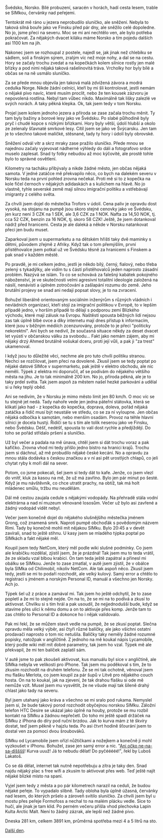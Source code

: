 <!--
.. title: Scandinavia Road Trip - den 16.
.. slug: scandinavia-road-trip-day-16
.. date: 2014-06-20
.. tags: travel,Scandinavia 2014
.. category: travel
.. link: 
.. description: 
.. type: text
-->


Švédsko, Norsko. Bílé probuzení, saracén v horách, hadí cesta lesem, trable se SIMkou, červánky nad peřejemi.

<!-- TEASER_END -->

Tentokrát mě ráno u jezera neprobudilo sluníčko, ale sněžení. Nebyla to taková silná bouře jako ve Finsku před pár dny, ale sněžilo celé dopoledne. No jo, jsme přeci na severu. Moc se mi ani nechtělo ven, ale bylo potřeba pokračovat. Za nějakých dvacet kiláku máme Norsko a tím pojedu dalších asi 1100 km na jih.

Nakonec jsem se rozhoupal z postele, najedl se, jak jinak než chlebíku se sádlem, solí a finským sýrem, zralým víc než moje nohy, a dal se na cestu. Hory se začaly trochu zvedat a na kopečkách kolem silnice rostly jen malé břízky a pod nimi nějaká taková rašelinovitá tráva. Vrcholky hor byly bílé a občas se na ně usmálo sluníčko.

Za se přede mnou objevila jen taková malá zdvižená závora a modrá cedulka Norge. Nikde žádní celníci, kteří by mi šli kontrolovat, jestli nemám o nějaké pivo navíc, které musím proclít, nebo že ten kousek zázvoru je nepovolená rostlina. Nebyl tam vůbec nikdo. Maximálně tak lišky zalezlé ve svých norách. A taky pěkná klepka. Ok, tak jsem tedy v tom Norsku.

Projel jsem kolem jednoho jezera a příroda se zase začala trochu měnit. Ty tam byly bažiny a borové lesy jako ve Švédsku. Po slabé půlhodině byly pryč i chudé kopce s nízkými břízkami. Hory byly větší, údolí hlubší a okolo ze zelenaly šťavnaté smrkové lesy. Cítil jsem se jako ve Švýcarsku. Jen tam je to všechno takové maličké, stěsnané, tady ty hory i údolí byly obrovské.

Sněžení odvál vítr a skrz mraky zase pražilo sluníčko. Přede mnou se najednou začaly vyjevovat nádherné výhledy do dáli a fotografovo srdce muselo zaplesat. Snad ty fotky nebudou až moc kýčovité, ale prostě tohle bylo to správné osvětlení.

Kilometry na tacháku přibývaly a nikde žádné město, jen občas nějaká samota. V jedné zatáčce mě překvapilo něco, co bych na dalekém severu v Norsku teda na první pohled zrovna nečekal. Proti mě si to z kopečka na kole fičel černoch v nějakých adidaskách a s kulichem na hlavě. No jo vlastně, tyhle severské země mají silnou imigrační politiku a vstřebávají imigranty z celého světa.

Za chvíli jsem dojel do městečka Trofors v údolí. Cena paliv je opravdu dost vysoká, na stojanu na pumpě jsou skoro stejné cenovky jako ve Švédsku, jen kurz není 3 CZK na 1 SEK, ale 3,6 CZK za 1 NOK. Nafta za 14,50 NOK, tj. cca 52 CZK, benzín za 16 NOK, tj. skoro 58 CZK! Ještě, že jsem dotankoval nádrž před hranicemi. Cesta je ale daleká a někde v Norsku natankovat přeci jen budu muset.

Zaparkoval jsem u supermarketu a na dětském hřišti taky dvě maminky s dětmi, původem zřejmě z Afriky. Když tak o tom přemýšlím, první přistěhovalce jsem potkal už ve Švédsku těsně za hranicemi s Finskem a pak snad v každém městě.

Po pravdě, je mi celkem jedno, jestli je někdo bílý, černý, fialový, nebo třeba zelený s tykadýlky, ale vidím tu s částí přistěhovalců jeden naprosto zásadní problém. Nazývá se islám. To co se schovává za falešný kabátek pokojného náboženství, je ve skutečnosti velmi agresivní totalitní ideologie založená na násilí, nenávisti a úplném zotročování a zašlapání rozumu do země. Jeho brutální projevy se snad ani nedají popsat slovy, je to na zvracení.

Bohužel liberálně orientovaným sociálním inženýrům s různých vládních i nevládních organizací, kteří stojí za imigrační politikou v Evropě, to v lepším případě jedno, v horším případě to dělají s podporou zemí Blízkého východu, které mají zálusk na Evropu. Naštěstí spousta běžných lidí nejsou zas tak úplně blbé ovce a díky internetu mají dnes přístup k informacím, které jsou v běžným médiích zcenzurovány, protože to je přeci "politicky nekorektní". Ani bych se nedivil, že současná situace někdy za deset dvacet let vyústí v občanskou válku za svobodu... Fakt jako nemám zájem, aby mi nějaký drzý Ahmed brutálně vošukal dceru, proti její vůli, a pak ji "za trest" ukamenoval.

I když jsou to důležité věci, nechme ale pro tuto chvíli politiku stranou. Nechci se rozčilovat, jsem přeci na dovolené. Zkusil jsem se tedy poptat po nějaké datové SIMce v supermarketu, pak ještě v elektro obchodu, ale nic neměli. Týpek z elektra mi doporučil, ať se podívám do nějakého většího města na jihu. Je to tak minimálně 200 km. No jo, příroda pěkná, ale je to taky prdel světa. Tak jsem aspoň za městem našel hezké parkování a udělal si u řeky teplý oběd.

Ani se nedivím, že v Norsku je mimo město limit jen 80 km/h. O moc víc se tu stejně jet nedá. Tady nahoře vede jen jedna páteřní státovka, která se klikatí jako had - z kopečka do kopečka, doprava, doleva, pořád nějaká zatáčka a řidič musí být neustále ve středu, co se za ní vyloupne. Jen občas nějaká odbočka k samotám, nebo menším osadám. Provoz na téhle hlavní silnici je docela hustý. Řidiči se tu s tím ale tolik neserou jako ve Finsku, nebo Švédsku. Déšť, nedéšť, spousta to valí dost rychle a předjíždějí. Do toho se pořád střídalo pršení a sluníčko.

Už byl večer a padala na mě únava, chtěl jsem si dát trochu voraz a pak kafíčko. Zrovna vhod mi tedy přišlo jedno bistro na hranici krajů. Trochu jsem si dáchnul, až mě probudilo nějaké české kecání. No a opravdu za mnou stála dodávka s českou značkou a v ní asi pět urostlých chlapů, co jeli chytat ryby k moři dál na sever.

Potom, co jsme pokecali, šel jsem si tedy dát to kafe. Jenže, co jsem vlezl do vnitř, kluk za kasou na mě, že už má zavříno. Bylo jen pár minut po šesté. Když je mu návštěvník, co chce utratit prachy, na obtíž, tak má holt mládenec smůlu, tržbu mu neudělám.

Dál mě cestou zaujala cedule s nějakými vodopády. Na přehradě stála vodní elektrárna a nad ní muzeum věnované lososům. Večer už bylo asi zavřené a žádný vodopád vidět nebyl.

Večer jsem konečně dojel do nějakého slušnějšího městečka jménem Grong, což znamená smrk. Naproti pumpě obchoďák s povědomým názvem Rimi. Tady by konečně mohli mít nějakou SIMku. Bylo 20:45 a v devět zavírali, snad to ještě stihnu. U kasy jsem se mladého týpka poptal po SIMkách a fakt nějaké měl.

Koupil jsem tedy NetCom, který měl podle wiki slušné podmínky. Co jsem ale krabičku rozdělal, zjistil jsem, že je prázdná! Tak jsem mu to teda vrátil, že ze skladu vzal blbou krabici. On tam teda ještě zapátral a přinesl mi obálku se SIMkou. Jenže to zase zmatlal, v autě jsem zjistil, že v obálce byla SIMka od Chilimobil, nikoliv NetCom. Ale tak aspoň něco. Zkusil jsem tedy, jestli se mi to podaří rozchodit, ale velký kulový. Samý error a chtělo to registraci s jménem a norským Personal ID, manuál a všechno jen Norsky. Ach jo.

Týpek šel už z práce a zamával mi. Tak jsem ho ještě odchytil, že to zase popletl a že mi to stejně nejde. On na to, že se mi na to podívá a zkusí to aktivovat. Chvilku si s tím hrál a pak usoudil, že nejjednodušší bude, když se stavíme přes ulici k němu domu a on to aktivuje přes komp. Jenže tam to zas chtělo to Personal ID a dokonce ho i nějak validovalo.

Pak mi řekl, že se můžem stavit vedle na pumpě, že se zkusí poptat. Slečna opravdu měla velký výběr, asi čtyři různé balíčky, ale jako všichni ostatní prodavači naprosto o tom nic netušila. Balíčky taky neměly žádné rozumné popisky, natožpak v angličtině. Z jednoho na mě koukal nápis Lycamobile, který podle wiki měl mít dobré parametry, tak jsem ho vzal. Týpek mě ale překvapil, že mi ten balíček zaplatil sám.

V autě jsme to pak zkoušeli aktivovat, kus manuálu byl sice v angličtině, ale SIMka nebyla ve velikosti pro iPhone. Tak jsem mu poděkoval s tím, že to zkusím rozchodit na druhém telefonu. Že se mi tak ochotně, věnoval jsem mu flašku Merlota, co jsem koupil za pár šupů v Litvě pro nějakého couch hosta. On na to koukal, jak na zjevení, že tak drahou flašku si ode mě nemůže vzít. Musel jsem mu vysvětlit, že ne všude mají tak šíleně drahý chlast jako tady na severu.

Byl jsem utahaný jako kráva a všechno se mi sralo pod rukama. Nemyslel jsem si, že bude takový porod rozchodit obyčejnou norskou SIMku. Záložní telefon HTC Desire se ukázal jako úplně na houby, protože se mu rozbil kontakt na SIMku a žádnou nepřečetl. Do toho mi ještě spadl držáček na SIMku z iPhona do díry pod ruční brzdou. Jak to kurva mám z té škvíry dostat, teď jsem pěkně v hajzlu teda. Po asi čtvrt hodině šťourání jsem to dostal ven za pomoci dvou šroubováků.

SIMku od Lycamobile jsem ořízl nůžtičkami a nožejkem a konečně ji mohl vyzkoušet v iPhonu. Bohužel, zase jen samý error a nic. "[Ani očko ne-na-sa-díšššš](http://milujipraci.cz/)! Kurva uuuž! Já to nebudu dělat! Do pyčééééé!", řekl by Luboš Lakatoš.

Co se dá dělat, internet tak nutně nepotřebuju a zítra je taky den. Snad najdu nějaký plac s free wifi a zkusím to aktivovat přes web. Teď ještě najít nějaké blízké místo na spaní.

Vyjel jsem tedy z města a po pár kilometrech narazil na ceduli, že budou nějaké peřeje. To vypadalo slibně. Tady obloha byla úplně úžasná, červánky nad lesem, do kterých pršelo a zároveň svítilo sluníčko. Za chvíli jsem byl u mostu přes peřeje Formofoss a nechal to na malém plácku vedle. Sice to hučí, ale jinak je tam klid. Po perném večeru přišla vhod plechovka Lapin Kulta Arctic Malt. Není to žádný zázrak, ale lepší než žádné pivo.

Dneska 281 km, celkem 3891 km, průměrná spotřeba mezi 4 a 5 litrů na sto.

[Další den](/blog/2014/scandinavia-road-trip-day-17/).